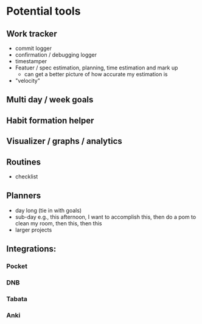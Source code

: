 # Potential tools

## Work tracker
 - commit logger
 - confirmation / debugging logger
 - timestamper
 - Featuer / spec estimation, planning, time estimation and mark up
   - can get a better picture of how accurate my estimation is
 - "velocity"

## Multi day / week goals

## Habit formation helper

## Visualizer / graphs / analytics

## Routines
 - checklist

## Planners
 - day long (tie in with goals)
 - sub-day
    e.g., this afternoon, I want to accomplish this, then do a pom to clean my room, then this, then
    this
 - larger projects

## Integrations:
### Pocket
### DNB
### Tabata
### Anki
